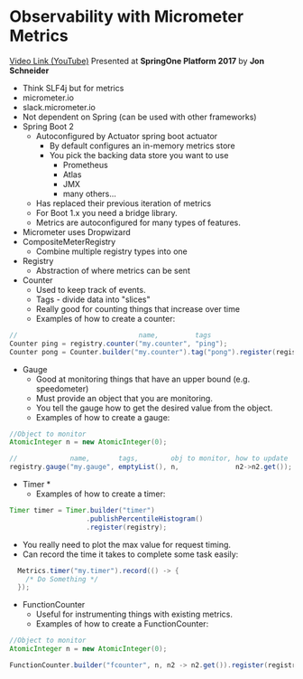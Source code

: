 # Observability with Micrometer Metrics

[Video Link (YouTube)](https://youtu.be/HIUoeLYWo7o)
Presented at **SpringOne Platform 2017** by **Jon Schneider**

* Think SLF4j but for metrics
* micrometer.io
* slack.micrometer.io
* Not dependent on Spring (can be used with other frameworks)
* Spring Boot 2
  * Autoconfigured by Actuator spring boot actuator
    * By default configures an in-memory metrics store
    * You pick the backing data store you want to use
      * Prometheus
      * Atlas
      * JMX
      * many others...
  * Has replaced their previous iteration of metrics
  * For Boot 1.x you need a bridge library.
  * Metrics are autoconfigured for many types of features.
* Micrometer uses Dropwizard
* CompositeMeterRegistry
  * Combine multiple registry types into one
* Registry
  * Abstraction of where metrics can be sent
* Counter
  * Used to keep track of events.
  * Tags - divide data into "slices"
  * Really good for counting things that increase over time
  * Examples of how to create a counter:
```java
//                              name,         tags
Counter ping = registry.counter("my.counter", "ping");
Counter pong = Counter.builder("my.counter").tag("pong").register(registry);
```
* Gauge
  * Good at monitoring things that have an upper bound (e.g. speedometer)
  * Must provide an object that you are monitoring.
  * You tell the gauge how to get the desired value from the object.
  * Examples of how to create a gauge:
```java
//Object to monitor
AtomicInteger n = new AtomicInteger(0);

//             name,       tags,        obj to monitor, how to update
registry.gauge("my.gauge", emptyList(), n,              n2->n2.get());
```
* Timer
  * 
  * Examples of how to create a timer:
```java
Timer timer = Timer.builder("timer")
                   .publishPercentileHistogram()
                   .register(registry);
```
  * You really need to plot the max value for request timing. 
  * Can record the time it takes to complete some task easily:
```java
  Metrics.timer("my.timer").record(() -> {
    /* Do Something */
  });
```
* FunctionCounter
  * Useful for instrumenting things with existing metrics.
  * Examples of how to create a FunctionCounter:
```java
//Object to monitor
AtomicInteger n = new AtomicInteger(0);

FunctionCounter.builder("fcounter", n, n2 -> n2.get()).register(registry);
```